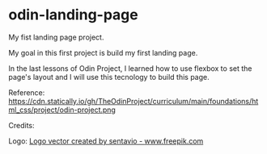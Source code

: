 # odin-landing-page
My fist landing page project.

My goal in this first project is build my first landing page.

In the last lessons of Odin Project, I learned how to use flexbox to set the page's layout and I will use this tecnology to build this page.

Reference: https://cdn.statically.io/gh/TheOdinProject/curriculum/main/foundations/html_css/project/odin-project.png

Credits:

Logo: <a href='https://www.freepik.com/vectors/logo'>Logo vector created by sentavio - www.freepik.com</a>